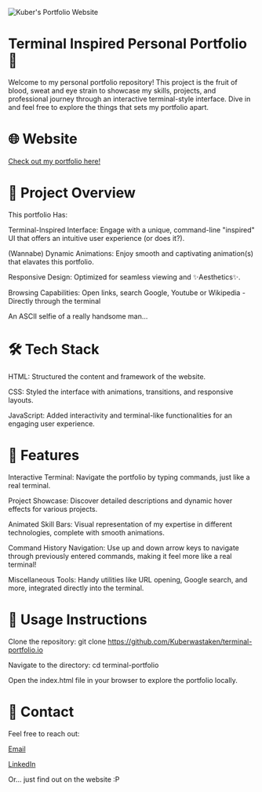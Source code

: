 ![Kuber's Portfolio Website](https://github.com/user-attachments/assets/01148fed-888e-4981-9a3c-7f0b1f34c828)

# Terminal Inspired Personal Portfolio 🌟
Welcome to my personal portfolio repository! This project is the fruit of blood, sweat and eye strain to showcase my skills, projects, and professional journey through an interactive terminal-style interface. Dive in and feel free to explore the things that sets my portfolio apart.

# 🌐 Website
[Check out my portfolio here!](https://kuberwastaken.github.io/)

# 📂 Project Overview
This portfolio Has:

Terminal-Inspired Interface: Engage with a unique, command-line "inspired" UI that offers an intuitive user experience (or does it?).

(Wannabe) Dynamic Animations: Enjoy smooth and captivating animation(s) that elavates this portfolio.

Responsive Design: Optimized for seamless viewing and ✨Aesthetics✨.

Browsing Capabilities: Open links, search Google, Youtube or Wikipedia - Directly through the terminal

An ASCII selfie of a really handsome man...

# 🛠️ Tech Stack
HTML: Structured the content and framework of the website.

CSS: Styled the interface with animations, transitions, and responsive layouts.

JavaScript: Added interactivity and terminal-like functionalities for an engaging user experience.

# 📜 Features
Interactive Terminal: Navigate the portfolio by typing commands, just like a real terminal.

Project Showcase: Discover detailed descriptions and dynamic hover effects for various projects.

Animated Skill Bars: Visual representation of my expertise in different technologies, complete with smooth animations.

Command History Navigation: Use up and down arrow keys to navigate through previously entered commands, making it feel more like a real terminal!

Miscellaneous Tools: Handy utilities like URL opening, Google search, and more, integrated directly into the terminal.

# 📖 Usage Instructions
Clone the repository: git clone https://github.com/Kuberwastaken/terminal-portfolio.io

Navigate to the directory: cd terminal-portfolio

Open the index.html file in your browser to explore the portfolio locally.

# 📧 Contact
Feel free to reach out:

[Email](Kuberhob@gmail.com)

[LinkedIn](https://www.linkedin.com/in/kubermehta/)

Or... just find out on the website :P
